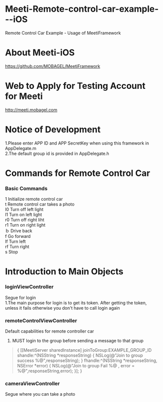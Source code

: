 Meeti-Remote-control-car-example---iOS
======================================

Remote Control Car Example - Usage of MeetiFramework



# About Meeti-iOS
https://github.com/MOBAGEL/MeetiFramework

# Web to  Apply for Testing Account for Meeti 
http://meeti.mobagel.com

# Notice of Development    
1.Please enter APP ID and APP SecretKey when using this framework in AppDelegate.m  
2.The default group id is provided in AppDelegate.h   


# Commands for Remote Control Car  
  
### Basic Commands  
1	Initialize remote control car   
t Remote control car takes a photo  
l0	Turn off left light   
l1	Turn on left light   
r0	Turn off right liht   
r1	Turn on right light   
ｂ	Drive back   
f	  Go forward   
lf	Turn left   
rf  Turn right  
s	  Stop   

# Introduction to Main Objects  

### loginViewController  
Segue for login  
1.The main purpose for login is to get its token. After getting the token, unless it fails otherwise you don't have to call login again


      
### remoteControlViewController 
Default capabilities for remote controller car

1. MUST login to the group before sending a message to that group  
> {
  [[MeetiServer sharedInstance] joinToGroup:EXAMPLE_GROUP_ID shandle:^(NSString *responseString) {
        NSLog(@"Join to group success %@",responseString);
    } fhandle:^(NSString *responseString, NSError *error) {
        NSLog(@"Join to group Fail %@ , error = %@",responseString,error);
    }];
  }

### cameraViewController  
Segue where you can take a photo
